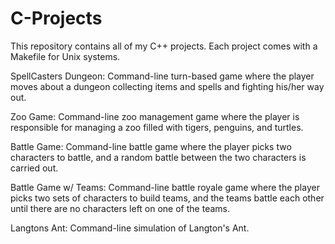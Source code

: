 # C-Projects

This repository contains all of my C++ projects. Each project comes with a Makefile for Unix systems.

SpellCasters Dungeon: Command-line turn-based game where the player moves about a dungeon collecting items and spells
and fighting his/her way out.

Zoo Game: Command-line zoo management game where the player is responsible for managing a zoo filled with tigers, 
penguins, and turtles.

Battle Game: Command-line battle game where the player picks two characters to battle, and a random battle between 
the two characters is carried out.

Battle Game w/ Teams: Command-line battle royale game where the player picks two sets of characters to build teams, 
and the teams battle each other until there are no characters left on one of the teams.

Langtons Ant: Command-line simulation of Langton's Ant.
